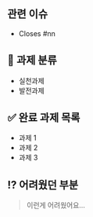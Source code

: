 ## 관련 이슈
- Closes #nn

## 📌 과제 분류
- 실천과제
- 발전과제

## ✅ 완료 과제 목록
- 과제 1
- 과제 2
- 과제 3

## ⁉️ 어려웠던 부분
> 이런게 어려웠어요...
